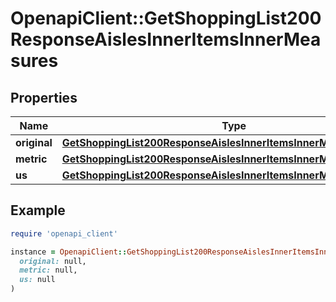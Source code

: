 # OpenapiClient::GetShoppingList200ResponseAislesInnerItemsInnerMeasures

## Properties

| Name | Type | Description | Notes |
| ---- | ---- | ----------- | ----- |
| **original** | [**GetShoppingList200ResponseAislesInnerItemsInnerMeasuresOriginal**](GetShoppingList200ResponseAislesInnerItemsInnerMeasuresOriginal.md) |  |  |
| **metric** | [**GetShoppingList200ResponseAislesInnerItemsInnerMeasuresOriginal**](GetShoppingList200ResponseAislesInnerItemsInnerMeasuresOriginal.md) |  |  |
| **us** | [**GetShoppingList200ResponseAislesInnerItemsInnerMeasuresOriginal**](GetShoppingList200ResponseAislesInnerItemsInnerMeasuresOriginal.md) |  |  |

## Example

```ruby
require 'openapi_client'

instance = OpenapiClient::GetShoppingList200ResponseAislesInnerItemsInnerMeasures.new(
  original: null,
  metric: null,
  us: null
)
```

